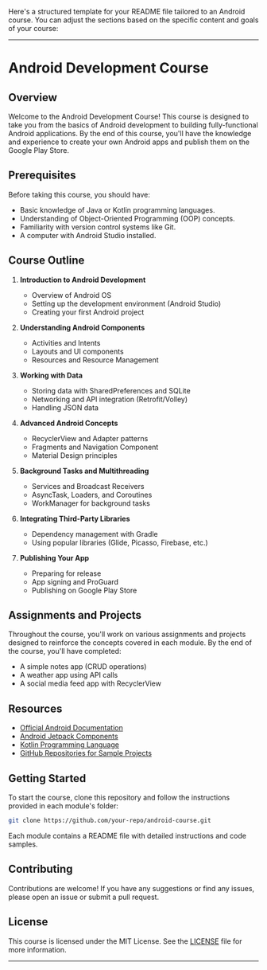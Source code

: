 Here's a structured template for your README file tailored to an Android course. You can adjust the sections based on the specific content and goals of your course:

---

# Android Development Course

## Overview
Welcome to the Android Development Course! This course is designed to take you from the basics of Android development to building fully-functional Android applications. By the end of this course, you'll have the knowledge and experience to create your own Android apps and publish them on the Google Play Store.

## Prerequisites
Before taking this course, you should have:
- Basic knowledge of Java or Kotlin programming languages.
- Understanding of Object-Oriented Programming (OOP) concepts.
- Familiarity with version control systems like Git.
- A computer with Android Studio installed.

## Course Outline
1. **Introduction to Android Development**
   - Overview of Android OS
   - Setting up the development environment (Android Studio)
   - Creating your first Android project

2. **Understanding Android Components**
   - Activities and Intents
   - Layouts and UI components
   - Resources and Resource Management

3. **Working with Data**
   - Storing data with SharedPreferences and SQLite
   - Networking and API integration (Retrofit/Volley)
   - Handling JSON data

4. **Advanced Android Concepts**
   - RecyclerView and Adapter patterns
   - Fragments and Navigation Component
   - Material Design principles

5. **Background Tasks and Multithreading**
   - Services and Broadcast Receivers
   - AsyncTask, Loaders, and Coroutines
   - WorkManager for background tasks

6. **Integrating Third-Party Libraries**
   - Dependency management with Gradle
   - Using popular libraries (Glide, Picasso, Firebase, etc.)

7. **Publishing Your App**
   - Preparing for release
   - App signing and ProGuard
   - Publishing on Google Play Store

## Assignments and Projects
Throughout the course, you'll work on various assignments and projects designed to reinforce the concepts covered in each module. By the end of the course, you'll have completed:
- A simple notes app (CRUD operations)
- A weather app using API calls
- A social media feed app with RecyclerView

## Resources
- [Official Android Documentation](https://developer.android.com/docs)
- [Android Jetpack Components](https://developer.android.com/jetpack)
- [Kotlin Programming Language](https://kotlinlang.org/)
- [GitHub Repositories for Sample Projects](#)

## Getting Started
To start the course, clone this repository and follow the instructions provided in each module's folder:
```bash
git clone https://github.com/your-repo/android-course.git
```

Each module contains a README file with detailed instructions and code samples.

## Contributing
Contributions are welcome! If you have any suggestions or find any issues, please open an issue or submit a pull request.

## License
This course is licensed under the MIT License. See the [LICENSE](LICENSE) file for more information.

---
